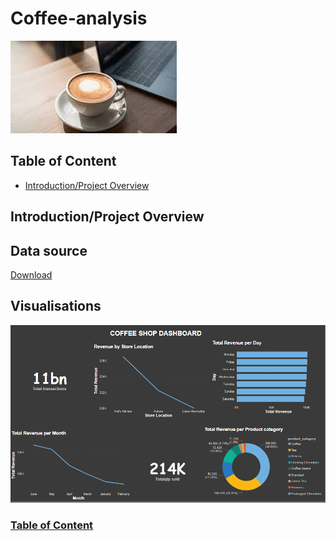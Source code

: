# Coffee-analysis

![coffee_2](coffee_2.jpeg)

## Table of Content

- [Introduction/Project Overview](Introduction/Project-Overview)

  
## Introduction/Project Overview
## Data source

[Download](https://microsoft.com)

## Visualisations
![Coffee_dashboard_1](Coffee_dashboard_1.PNG)


### [Table of Content](#Table-of-Content)
